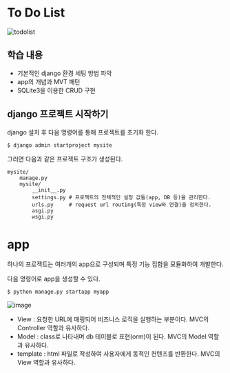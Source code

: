# To Do List

![todolist](https://user-images.githubusercontent.com/51525202/84785164-1e311380-b026-11ea-9d23-45981680a123.png)

## 학습 내용

- 기본적인 django 환경 세팅 방법 파악
- app의 개념과 MVT 패턴
- SQLite3을 이용한 CRUD 구현


## django 프로젝트 시작하기

django 설치 후 다음 명령어를 통해 프로젝트를 초기화 한다.
``` sh
$ django admin startproject mysite
```

그러면 다음과 같은 프로젝트 구조가 생성된다.

``` 
mysite/
    manage.py
    mysite/
        __init__.py
        settings.py # 프로젝트의 전체적인 설정 값들(app, DB 등)을 관리한다.
        urls.py     # request url routing(특정 view와 연결)을 정의한다.
        asgi.py
        wsgi.py
```

# app

하나의 프로젝트는 여러개의 app으로 구성되며 특정 기능 집합을 모듈화하여 개발한다.

다음 명령어로 app을 생성할 수 있다. 

``` sh
$ python manage.py startapp myapp
```

![image](https://user-images.githubusercontent.com/51525202/85221421-a6306800-b3ee-11ea-929a-d4294b430e0f.png)


- View : 요청한 URL에 매핑되어 비즈니스 로직을 실행하는 부분이다. MVC의 Controller 역할과 유사하다.
- Model : class로 나타내며 db 테이블로 표현(orm)이 된다. MVC의 Model 역할과 유사하다.
- template : html 파일로 작성하여 사용자에게 동적인 컨텐츠를 반환한다. MVC의 View 역할과 유사하다.